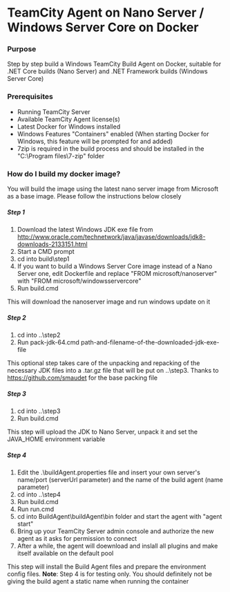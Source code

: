 # TeamCity Agent on Nano Server / Windows Server Core on Docker

### Purpose
Step by step build a Windows TeamCity Build Agent on Docker, suitable for .NET Core builds (Nano Server) and .NET Framework builds (Windows Server Core)

### Prerequisites
* Running TeamCity Server
* Available TeamCity Agent license(s)
* Latest Docker for Windows installed
* Windows Features "Containers" enabled (When starting Docker for Windows, this feature will be prompted for and added)
* 7zip is required in the build process and should be installed in the "C:\Program files\7-zip" folder

### How do I build my docker image?
You will build the image using the latest nano server image from Microsoft as a base image. Please follow the instructions below closely
##### Step 1
1. Download the latest Windows JDK exe file from http://www.oracle.com/technetwork/java/javase/downloads/jdk8-downloads-2133151.html
2. Start a CMD prompt
3. cd into build\step1
4. If you want to build a Windows Server Core image instead of a Nano Server one, edit Dockerfile and replace "FROM microsoft/nanoserver" with "FROM microsoft/windowsservercore"
5. Run build.cmd

This will download the nanoserver image and run windows update on it
##### Step 2
1. cd into ..\step2
2. Run pack-jdk-64.cmd path-and-filename-of-the-downloaded-jdk-exe-file

This optional step takes care of the unpacking and repacking of the necessary JDK files into a .tar.gz file that will be put on ..\step3. Thanks to https://github.com/smaudet for the base packing file
##### Step 3
1. cd into ..\step3
2. Run build.cmd

This step will upload the JDK to Nano Server, unpack it and set the JAVA_HOME environment variable
##### Step 4
1. Edit the .\buildAgent.properties file and insert your own server's name/port (serverUrl parameter) and the name of the build agent (name parameter)
2. cd into ..\step4
3. Run build.cmd
4. Run run.cmd
5. cd into BuildAgent\buildAgent\bin folder and start the agent with "agent start"
6. Bring up your TeamCity Server admin console and authorize the new agent as it asks for permission to connect
7. After a while, the agent will doewnload and inslall all plugins and make itself available on the default pool

This step will install the Build Agent files and prepare the environment config files. **Note**: Step 4 is for testing only. You should definitely not be giving the build agent a static name when running the container

